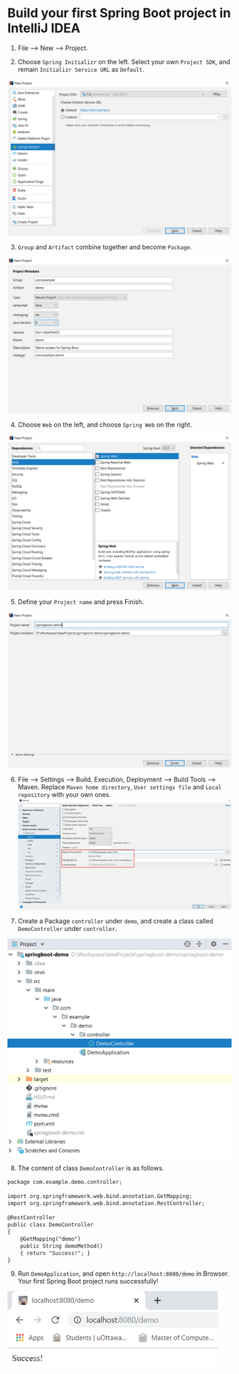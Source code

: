 # Build your first Spring Boot project in IntelliJ IDEA

1. File --> New --> Project.

2. Choose `Spring Initializr` on the left. Select your own `Project SDK`, and remain `Initializr Service URL` as `Default`.   

![](images/step2.png)

3. `Group` and `Artifact` combine together and become `Package`.   

![](images/step3.png)

4. Choose `Web` on the left, and choose `Spring Web` on the right.   

![](images/step4.png)

5. Define your `Project name` and press Finish.   

![](images/step5.png)

6. File --> Settings --> Build, Execution, Deployment --> Build Tools --> Maven. Replace `Maven home directory`, `User settings file` and `Local repository` with your own ones.   
![](images/step6.png)

7. Create a Package `controller` under `demo`, and create a class called `DemoController` under `controller`.   

![](images/step7.png)

8. The content of class `DemoController` is as follows.
```
package com.example.demo.controller;

import org.springframework.web.bind.annotation.GetMapping;
import org.springframework.web.bind.annotation.RestController;

@RestController
public class DemoController
{
    @GetMapping("demo")
    public String demoMethod()
    { return "Success!"; }
}
```

9. Run `DemoApplication`, and open `http://localhost:8080/demo` in Browser. Your first Spring Boot project runs successfully!   

![](images/step9.png)

